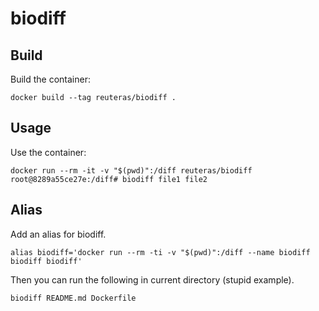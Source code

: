 # biodiff

## Build

Build the container:

    docker build --tag reuteras/biodiff .

## Usage

Use the container:

    docker run --rm -it -v "$(pwd)":/diff reuteras/biodiff
    root@8289a55ce27e:/diff# biodiff file1 file2


## Alias

Add an alias for biodiff.

    alias biodiff='docker run --rm -ti -v "$(pwd)":/diff --name biodiff biodiff biodiff'

Then you can run the following in current directory (stupid example).

    biodiff README.md Dockerfile
